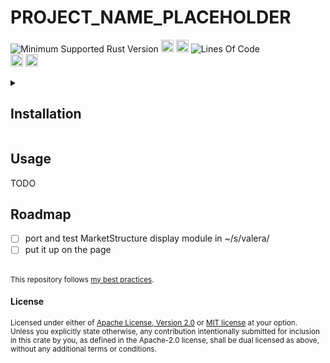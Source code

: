 # PROJECT_NAME_PLACEHOLDER
![Minimum Supported Rust Version](https://img.shields.io/badge/nightly-RUSTC_CURRENT_VERSION+-ab6000.svg)
[<img alt="crates.io" src="https://img.shields.io/crates/v/PROJECT_NAME_PLACEHOLDER.svg?color=fc8d62&logo=rust" height="20" style=flat-square>](https://crates.io/crates/PROJECT_NAME_PLACEHOLDER)
[<img alt="docs.rs" src="https://img.shields.io/badge/docs.rs-66c2a5?style=for-the-badge&labelColor=555555&logo=docs.rs&style=flat-square" height="20">](https://docs.rs/PROJECT_NAME_PLACEHOLDER)
![Lines Of Code](https://img.shields.io/badge/LoC-395-lightblue)
<br>
[<img alt="ci errors" src="https://img.shields.io/github/actions/workflow/status/valeratrades/rm_engine/errors.yml?branch=master&style=for-the-badge&style=flat-square&label=errors&labelColor=420d09" height="20">](https://github.com/valeratrades/rm_engine/actions?query=branch%3Amaster) <!--NB: Won't find it if repo is private-->
[<img alt="ci warnings" src="https://img.shields.io/github/actions/workflow/status/valeratrades/rm_engine/warnings.yml?branch=master&style=for-the-badge&style=flat-square&label=warnings&labelColor=d16002" height="20">](https://github.com/valeratrades/rm_engine/actions?query=branch%3Amaster) <!--NB: Won't find it if repo is private-->


<!-- markdownlint-disable -->
<details>
  <summary>
    <h2>Installation</h2>
  </summary>
	<pre><code class="language-sh">TODO</code></pre>
</details>
<!-- markdownlint-restore -->

## Usage
TODO

## Roadmap
- [ ] port and test MarketStructure display module in ~/s/valera/
- [ ] put it up on the page

<br>

<sup>
This repository follows <a href="https://github.com/valeratrades/.github/tree/master/best_practices">my best practices</a>.
</sup>

#### License

<sup>
Licensed under either of <a href="LICENSE-APACHE">Apache License, Version
2.0</a> or <a href="LICENSE-MIT">MIT license</a> at your option.
</sup>

<br>

<sub>
Unless you explicitly state otherwise, any contribution intentionally submitted
for inclusion in this crate by you, as defined in the Apache-2.0 license, shall
be dual licensed as above, without any additional terms or conditions.
</sub>
